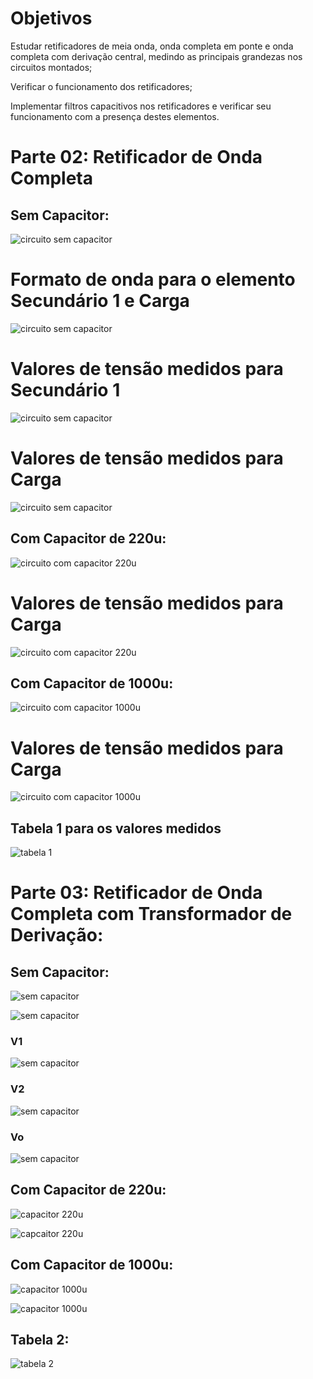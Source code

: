 # Objetivos

Estudar retificadores de meia onda, onda completa em ponte e onda completa com
derivação central, medindo as principais grandezas nos circuitos montados;

Verificar o funcionamento dos retificadores;

Implementar filtros capacitivos nos retificadores e verificar seu funcionamento com a
presença destes elementos.

# Parte 02: Retificador de Onda Completa

## Sem Capacitor:

![circuito sem capacitor](https://i.imgur.com/MaQKCHs.jpg)

# Formato de onda para o elemento Secundário 1 e Carga

![circuito sem capacitor](https://i.imgur.com/oZkEN1k.jpg)

# Valores de tensão medidos para Secundário 1

![circuito sem capacitor](https://i.imgur.com/QKpY0n1.jpg)

# Valores de tensão medidos para Carga

![circuito sem capacitor](https://i.imgur.com/rYudVp6.jpg)

## Com Capacitor de 220u:

![circuito com capacitor 220u](https://i.imgur.com/9aYL6Au.jpg)

# Valores de tensão medidos para Carga

![circuito com capacitor 220u](https://i.imgur.com/06Mgy3m.jpg)

## Com Capacitor de 1000u:

![circuito com capacitor 1000u](https://i.imgur.com/BYS5QHv.jpg)

# Valores de tensão medidos para Carga

![circuito com capacitor 1000u](https://i.imgur.com/xUqqq2B.jpg)

## Tabela 1 para os valores medidos

![tabela 1](https://i.imgur.com/H0FHU7N.jpg)

# Parte 03: Retificador de Onda Completa com Transformador de Derivação:

## Sem Capacitor:

![sem capacitor](https://i.imgur.com/smTfhxH.jpg)

![sem capacitor](https://i.imgur.com/3XELA2j.jpg)

### V1

![sem capacitor](https://i.imgur.com/1AT2QZf.jpg)

### V2

![sem capacitor](https://i.imgur.com/9Z3h5Sy.jpg)

### Vo

![sem capacitor](https://i.imgur.com/MQvzURi.jpg)

## Com Capacitor de 220u:

![capacitor 220u](https://i.imgur.com/O6g42vI.jpg)

![capcaitor 220u](https://i.imgur.com/GzDPe4Q.jpg)

## Com Capacitor de 1000u:

![capacitor 1000u](https://i.imgur.com/4HLRi1j.jpg)

![capacitor 1000u](https://i.imgur.com/EDLilFb.jpg)

## Tabela 2:

![tabela 2](https://i.imgur.com/9smnLHb.jpg)
